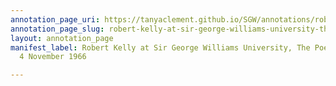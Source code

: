 ```yaml
---
annotation_page_uri: https://tanyaclement.github.io/SGW/annotations/robert-kelly-at-sir-george-williams-university-the-poetry-series-4-november-1966-canvas-1-robert-kelly.json
annotation_page_slug: robert-kelly-at-sir-george-williams-university-the-poetry-series-4-november-1966-canvas-1-robert-kelly
layout: annotation_page
manifest_label: Robert Kelly at Sir George Williams University, The Poetry Series,
  4 November 1966

---
```

